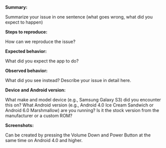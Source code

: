 **Summary:** 

Summarize your issue in one sentence (what goes wrong, what did you expect to happen)

**Steps to reproduce:** 

How can we reproduce the issue?

**Expected behavior:** 

What did you expect the app to do?

**Observed behavior:** 

What did you see instead?  Describe your issue in detail here.

**Device and Android version:** 

What make and model device (e.g., Samsung Galaxy S3) did you encounter this on?  What Android
version (e.g., Android 4.0 Ice Cream Sandwich or Android 6.0 Marshmallow) are you running?  Is it
 the stock
version from the manufacturer or a custom ROM?

**Screenshots:** 

Can be created by pressing the Volume Down and Power Button at the same time on Android 4.0 and higher.

